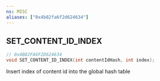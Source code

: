 ```yaml
---
ns: MISC
aliases: ["0x4b82fa6f2d624634"]
---
```

## SET_CONTENT_ID_INDEX

```c
// 0x4B82FA6F2D624634
void SET_CONTENT_ID_INDEX(int contentIdHash, int index);
```

Insert index of content id into the global hash table

